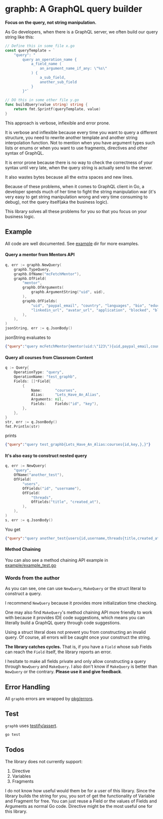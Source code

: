 # graphb: A GraphQL query builder
__Focus on the query, not string manipulation.__

As Go developers, when there is a GraphQL server, we often build our query string like this:
```go
// Define this in some file x.go
const queryTemplate = `
    "query": "
        query an_operation_name { 
            a_field_name (
                an_argument_name_if_any: \"%s\"
            ) {
                a_sub_field,
                another_sub_field
            }
        }"`
    
// DO this in some other file y.go
func buildQuery(value string) string {
    return fmt.Sprintf(queryTemplate, value)
}
```
This approach is verbose, inflexible and error prone.

It is verbose and inflexible because every time you want to query a different structure, you need to rewrite another template and another string interpolation function. Not to mention when you have argument types such lists or enums or when you want to use fragments, directives and other syntax of GraphQL.

It is error prone because there is no way to check the correctness of your syntax until very late, when the query string is actually send to the server.

It also wastes bytes because all the extra spaces and new lines.

Because of these problems, when it comes to GraphQL client in Go, a developer spends much of her time to fight the string manipulation war (it's very easy to get string manipulation wrong and very time consuming to debug), not the query itself(aka the business logic).

This library solves all these problems for you so that you focus on your business logic.

## Example
All code are well documented. See [example](example) dir for more examples.

#### Query a mentor from Mentors API
```go
q, err := graphb.NewQuery(
    graphb.TypeQuery,
    graphb.OfName("mcFetchMentor"),
    graphb.OfField(
        "mentor",
        graphb.OfArguments(
            graphb.ArgumentString("uid", uid),
        ),
        graphb.OfFields(
            "uid", "paypal_email", "country", "languages", "bio", "educational_background", "intro_msg", "github_url",
            "linkedin_url", "avatar_url", "application", "blocked", "blocked_nds", "created_at", "updated_at",
        ),
    ),
)
jsonString, err := q.JsonBody()
```
jsonString evaluates to
```json
{"query":"query mcFetchMentor{mentor(uid:\"123\"){uid,paypal_email,country,languages,bio,educational_background,intro_msg,github_url,linkedin_url,avatar_url,application,blocked,blocked_nds,created_at,updated_at,},}"}
```
#### Query all courses from Classroom Content
```go
q := Query{
    OperationType: "query",
    OperationName: "test_graphb",
    Fields: []*Field{
        {
            Name:      "courses",
            Alias:     "Lets_Have_An_Alias",
            Arguments: nil,
            Fields:    Fields("id", "key"),
        },
    },
}
str, err := q.JsonBody()
fmt.Println(str)
```
prints
```json
{"query":"query test_graphb{Lets_Have_An_Alias:courses{id,key,},}"}
```
#### It's also easy to construct nested query
```go
q, err := NewQuery(
    "query",
    OfName("another_test"),
    OfField(
        "users",
        OfFields("id", "username"),
        OfField(
            "threads",
            OfFields("title", "created_at"),
        ),
    ),
)
s, err := q.JsonBody()
```
You get
```json
{"query":"query another_test{users{id,username,threads{title,created_at,},},}"}
```
#### Method Chaining
You can also see a method chaining API example in [example/example_test.go](example/example_test.go)

### Words from the author
As you can see, one can use `NewQuery`, `MakeQuery` or the struct literal to construct a query.

I recommend `NewQuery` because it provides more initialization time checking.

One may also find `MakeQuery`'s method chaining API more friendly to work with because it provides IDE code suggestions, which means you can literally build a GraphQL query through code suggestions.

Using a struct literal does not prevent you from constructing an invalid query. Of course, all errors will be caught once your construct the string.

__The library catches cycles.__ That is, if you have a `Field` whose sub Fields can reach the `Field` itself, the library reports an error.

I hesitate to make all fields private and only allow constructing a query through `NewQuery` and `MakeQuery`. I also don't know if `MakeQuery` is better than `NewQuery` or the contrary. __Please use it and give feedback__.

## Error Handling
All `graphb` errors are wrapped by [pkg/errors](https://github.com/pkg/errors).

## Test
`graphb` uses [testify/assert](https://github.com/stretchr/testify/#assert-package).
```bash
go test
```

## Todos
The library does not currently support:
1. Directive
2. Variables
3. Fragments

I do not know how useful would them be for a user of this library. Since the library builds the string for you, you sort of get the functionality of Variable and Fragment for free. You can just reuse a Field or the values of Fields and Arguments as normal Go code. Directive might be the most useful one for this library.
